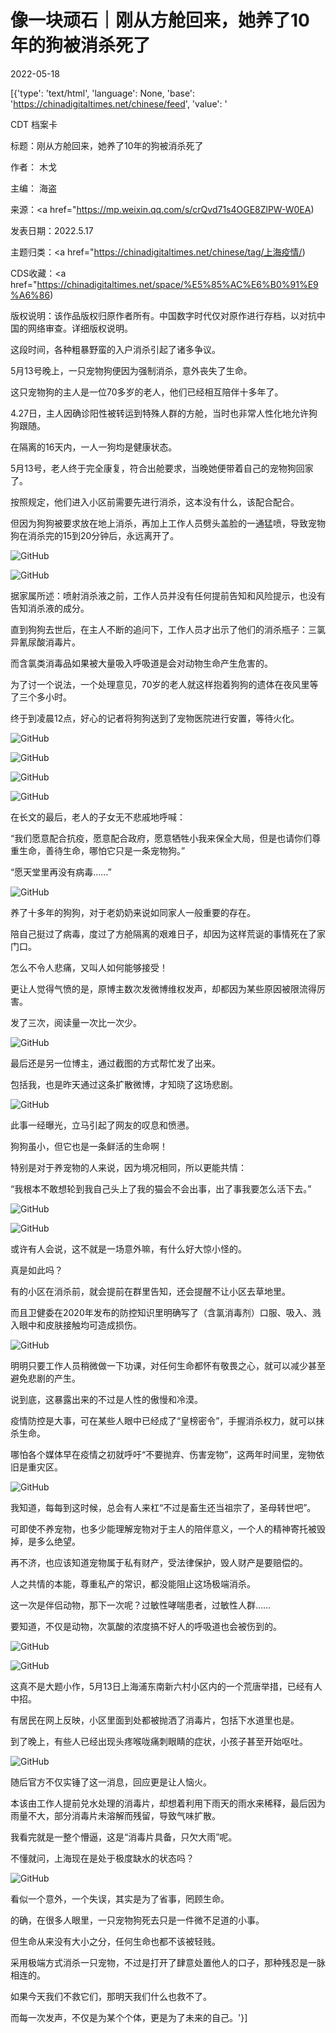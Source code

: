# 像一块顽石｜刚从方舱回来，她养了10年的狗被消杀死了

2022-05-18

[{'type': 'text/html', 'language': None, 'base': 'https://chinadigitaltimes.net/chinese/feed', 'value': '

CDT 档案卡

标题：刚从方舱回来，她养了10年的狗被消杀死了

作者： 木戈

主编： 海盗

来源：<a href="https://mp.weixin.qq.com/s/crQvd71s4OGE8ZlPW-W0EA)

发表日期：2022.5.17

主题归类：<a href="https://chinadigitaltimes.net/chinese/tag/上海疫情/)

CDS收藏：<a href="https://chinadigitaltimes.net/space/%E5%85%AC%E6%B0%91%E9%A6%86)

版权说明：该作品版权归原作者所有。中国数字时代仅对原作进行存档，以对抗中国的网络审查。详细版权说明。





这段时间，各种粗暴野蛮的入户消杀引起了诸多争议。

5月13号晚上，一只宠物狗便因为强制消杀，意外丧失了生命。

这只宠物狗的主人是一位70多岁的老人，他们已经相互陪伴十多年了。

4.27日，主人因确诊阳性被转运到特殊人群的方舱，当时也非常人性化地允许狗狗跟随。

在隔离的16天内，一人一狗均是健康状态。

5月13号，老人终于完全康复，符合出舱要求，当晚她便带着自己的宠物狗回家了。

按照规定，他们进入小区前需要先进行消杀，这本没有什么，该配合配合。

但因为狗狗被要求放在地上消杀，再加上工作人员劈头盖脸的一通猛喷，导致宠物狗在消杀完的15到20分钟后，永远离开了。

![GitHub](https://chinadigitaltimes.net/chinese/files/2022/05/post-681554-6284715d59c82.png)

![GitHub](https://chinadigitaltimes.net/chinese/files/2022/05/post-681554-6284715d6349d.)

据家属所述：喷射消杀液之前，工作人员并没有任何提前告知和风险提示，也没有告知消杀液的成分。

直到狗狗去世后，在主人不断的追问下，工作人员才出示了他们的消杀瓶子：三氯异氰尿酸消毒片。

而含氯类消毒品如果被大量吸入呼吸道是会对动物生命产生危害的。

为了讨一个说法，一个处理意见，70岁的老人就这样抱着狗狗的遗体在夜风里等了三个多小时。

终于到凌晨12点，好心的记者将狗狗送到了宠物医院进行安置，等待火化。

![GitHub](https://chinadigitaltimes.net/chinese/files/2022/05/post-681554-6284715d79a57.png)

![GitHub](https://chinadigitaltimes.net/chinese/files/2022/05/post-681554-6284715d81b12.)

![GitHub](https://chinadigitaltimes.net/chinese/files/2022/05/post-681554-6284715d8c024.)

![GitHub](https://chinadigitaltimes.net/chinese/files/2022/05/post-681554-6284715d96402.png)

在长文的最后，老人的子女无不悲戚地呼喊：

“我们愿意配合抗疫，愿意配合政府，愿意牺牲小我来保全大局，但是也请你们尊重生命，善待生命，哪怕它只是一条宠物狗。”



“愿天堂里再没有病毒……”

![GitHub](https://chinadigitaltimes.net/chinese/files/2022/05/post-681554-6284715daf838.png)

养了十多年的狗狗，对于老奶奶来说如同家人一般重要的存在。

陪自己挺过了病毒，度过了方舱隔离的艰难日子，却因为这样荒诞的事情死在了家门口。

怎么不令人悲痛，又叫人如何能够接受！

更让人觉得气愤的是，原博主数次发微博维权发声，却都因为某些原因被限流得厉害。

发了三次，阅读量一次比一次少。

![GitHub](https://chinadigitaltimes.net/chinese/files/2022/05/post-681554-6284715db7715.)

最后还是另一位博主，通过截图的方式帮忙发了出来。

包括我，也是昨天通过这条扩散微博，才知晓了这场悲剧。

![GitHub](https://chinadigitaltimes.net/chinese/files/2022/05/post-681554-6284715dc4a62.png)

此事一经曝光，立马引起了网友的叹息和愤懑。

狗狗虽小，但它也是一条鲜活的生命啊！

特别是对于养宠物的人来说，因为境况相同，所以更能共情：

“我根本不敢想轮到我自己头上了我的猫会不会出事，出了事我要怎么活下去。”

![GitHub](https://chinadigitaltimes.net/chinese/files/2022/05/post-681554-6284715dcea8e.png)

![GitHub](https://chinadigitaltimes.net/chinese/files/2022/05/post-681554-6284715dd7a3e.png)

或许有人会说，这不就是一场意外嘛，有什么好大惊小怪的。

真是如此吗？

有的小区在消杀前，就会提前在群里告知，还会提醒不让小区去草地里。

而且卫健委在2020年发布的防控知识里明确写了（含氯消毒剂）口服、吸入、溅入眼中和皮肤接触均可造成损伤。

![GitHub](https://chinadigitaltimes.net/chinese/files/2022/05/post-681554-6284715de3e7a.png)

明明只要工作人员稍微做一下功课，对任何生命都怀有敬畏之心，就可以减少甚至避免悲剧的产生。

说到底，这暴露出来的不过是人性的傲慢和冷漠。

疫情防控是大事，可在某些人眼中已经成了“皇榜密令”，手握消杀权力，就可以抹杀生命。

哪怕各个媒体早在疫情之初就呼吁“不要抛弃、伤害宠物”，这两年时间里，宠物依旧是重灾区。

![GitHub](https://chinadigitaltimes.net/chinese/files/2022/05/post-681554-6284715dee9ea.)

我知道，每每到这时候，总会有人来杠“不过是畜生还当祖宗了，圣母转世吧”。

可即使不养宠物，也多少能理解宠物对于主人的陪伴意义，一个人的精神寄托被毁掉，是多么绝望。

再不济，也应该知道宠物属于私有财产，受法律保护，毁人财产是要赔偿的。

人之共情的本能，尊重私产的常识，都没能阻止这场极端消杀。

这一次是伴侣动物，那下一次呢？过敏性哮喘患者，过敏性人群……

要知道，不仅是动物，次氯酸的浓度搞不好人的呼吸道也会被伤到的。

![GitHub](https://chinadigitaltimes.net/chinese/files/2022/05/post-681554-6284715e0557c.png)

![GitHub](https://chinadigitaltimes.net/chinese/files/2022/05/post-681554-6284715e0f6b7.png)

这真不是大题小作，5月13日上海浦东南新六村小区内的一个荒唐举措，已经有人中招。

有居民在网上反映，小区里面到处都被抛洒了消毒片，包括下水道里也是。

到了晚上，有些人已经出现头疼喉咙痛刺眼睛的症状，小孩子甚至开始呕吐。

![GitHub](https://chinadigitaltimes.net/chinese/files/2022/05/post-681554-6284715e25409.png)

随后官方不仅实锤了这一消息，回应更是让人恼火。

本该由工作人提前兑水处理的消毒片，却想着利用下雨天的雨水来稀释，最后因为雨量不大，部分消毒片未溶解而残留，导致气味扩散。

我看完就是一整个懵逼，这是“消毒片具备，只欠大雨”呢。

不懂就问，上海现在是处于极度缺水的状态吗？

![GitHub](https://chinadigitaltimes.net/chinese/files/2022/05/post-681554-6284715e2d7d6.)

看似一个意外，一个失误，其实是为了省事，罔顾生命。

的确，在很多人眼里，一只宠物狗死去只是一件微不足道的小事。

但生命从来没有大小之分，任何生命也都不该被轻贱。

采用极端方式消杀一只宠物，不过是打开了肆意处置他人的口子，那种残忍是一脉相连的。

如果今天我们不救它们，那明天我们什么也救不了。

而每一次发声，不仅是为某个个体，更是为了未来的自己。'}]